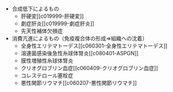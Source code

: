 - 合成低下によるもの
	- 肝硬変[[c019999-肝硬変]]
	- 劇症肝炎[[c019999-劇症肝炎]]
	- 先天性補体欠損症
- 消費亢進によるもの（免疫複合体の形成⇒組織への沈着）
	- 全身性エリテマトーデス[[c060301-全身性エリテマトーデス]]
	- 溶連菌感染後急性糸球体腎炎[[c080401-ASPGN]]
	- 膜性増殖性糸球体腎炎
	- クリオグロブリン血症[[c060409-クリオグロブリン血症]]
	- コレステロール塞栓症
	- 悪性関節リウマチ[[c060207-悪性関節リウマチ]]